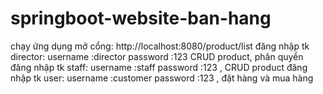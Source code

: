 # springboot-website-ban-hang
chạy ứng dụng mở cổng: http://localhost:8080/product/list
  đăng nhập tk director: username :director  password :123  CRUD product, phân quyền
    đăng nhập tk staff: username :staff  password :123 , CRUD  product
      đăng nhập tk user: username :customer  password :123 ,  đặt hàng và mua hàng
      
   
